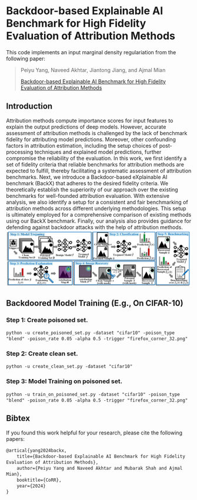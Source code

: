 # Backdoor-based Explainable AI Benchmark for High Fidelity Evaluation of Attribution Methods

This code implements an input marginal density regulariation from the following paper:

> Peiyu Yang, Naveed Akhtar, Jiantong Jiang, and Ajmal Mian
>
> [Backdoor-based Explainable AI Benchmark for High Fidelity Evaluation of Attribution Methods](https://arxiv.org/abs/2405.02344)


## Introduction
Attribution methods compute importance scores for input features to explain the output predictions of deep models. However, accurate assessment of attribution methods is challenged by the lack of benchmark fidelity for attributing model predictions. Moreover, other confounding factors in attribution estimation, including the setup choices of post-processing techniques and explained model predictions, further compromise the reliability of the evaluation. In this work, we first identify a set of fidelity criteria that reliable benchmarks for attribution methods are expected to fulfill, thereby facilitating a systematic assessment of attribution benchmarks. Next, we introduce a Backdoor-based eXplainable AI benchmark (BackX) that adheres to the desired fidelity criteria. We theoretically establish the superiority of our approach over the existing benchmarks for well-founded attribution evaluation. With extensive analysis, we also identify a setup for a consistent and fair benchmarking of attribution methods across different underlying methodologies. This setup is ultimately employed for a comprehensive comparison of existing methods using our BackX benchmark. Finally, our analysis also provides guidance for defending against backdoor attacks with the help of attribution methods.
![introduction](figs/fig_pipeline.png)


## Backdoored Model Training (E.g., On CIFAR-10)

### Step 1: Create poisoned set.
```
python -u create_poisoned_set.py -dataset "cifar10" -poison_type "blend" -poison_rate 0.05 -alpha 0.5 -trigger "firefox_corner_32.png"
```

### Step 2: Create clean set.
```
python -u create_clean_set.py -dataset "cifar10"
```

### Step 3: Model Training on poisoned set.
```
python -u train_on_poisoned_set.py -dataset "cifar10" -poison_type "blend" -poison_rate 0.05 -alpha 0.5 -trigger "firefox_corner_32.png"
```


## Bibtex
If you found this work helpful for your research, please cite the following papers:
```
@artical{yang2024backx,
    title={Backdoor-based Explainable AI Benchmark for High Fidelity Evaluation of Attribution Methods},
    author={Peiyu Yang and Naveed Akhtar and Mubarak Shah and Ajmal Mian},
    booktitle={CoRR},
    year={2024}
}
```
